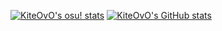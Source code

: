[![KiteOvO's osu! stats](https://osu-sig.vercel.app/card?user=Man297&mode=std&lang=en&blur=6&animation=true&hue=200)](https://osu.ppy.sh/users/27210192)
[![KiteOvO's GitHub stats](https://github-readme-stats.vercel.app/api?username=KiteOvO)](https://github.com/KiteOvO/)
